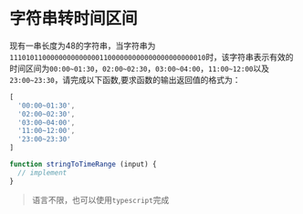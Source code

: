 # 字符串转时间区间

现有一串长度为48的字符串，当字符串为`111010110000000000000011000000000000000000000010`时，该字符串表示有效的时间区间为`00:00~01:30`，`02:00~02:30`，`03:00~04:00`，`11:00~12:00`以及`23:00~23:30`，请完成以下函数,要求函数的输出返回值的格式为：

```javascript
[
  '00:00~01:30',
  '02:00~02:30',
  '03:00~04:00',
  '11:00~12:00',
  '23:00~23:30'
]
```

```javascript
function stringToTimeRange (input) {
  // implement
}
```

> 语言不限，也可以使用`typescript`完成
